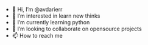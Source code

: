- 👋 Hi, I’m @avdarierr
- 👀 I’m interested in learn new thinks
- 🌱 I’m currently learning python
- 💞️ I’m looking to collaborate on opensource projects
- 📫 How to reach me 

<!---
avdarierr/avdarierr is a ✨ special ✨ repository because its `README.md` (this file) appears on your GitHub profile.
You can click the Preview link to take a look at your changes.
--->
